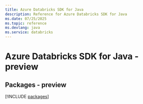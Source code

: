 ```yaml
---
title: Azure Databricks SDK for Java
description: Reference for Azure Databricks SDK for Java
ms.date: 07/25/2025
ms.topic: reference
ms.devlang: java
ms.service: databricks
---
```

# Azure Databricks SDK for Java - preview
## Packages - preview
[!INCLUDE [packages](databricks-index.md)]